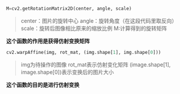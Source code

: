 ```python
M=cv2.getRotationMatrix2D(center, angle, scale)
```

> center：图片的旋转中心
> angle：旋转角度（在这段代码里取反向）
> scale：旋转后图像相比原来的缩放比例
> M:计算得到的旋转矩阵

**这个函数的作用是获得仿射变换矩阵**

```python
cv2.warpAffine(img, rot_mat, (img.shape[1], img.shape[0]))
```

> img为待操作的图像
> rot_mat表示仿射变化矩阵
> (image.shape[1], image.shape[0])表示变换后的图片大小

**这个函数的目的是进行仿射变换**
